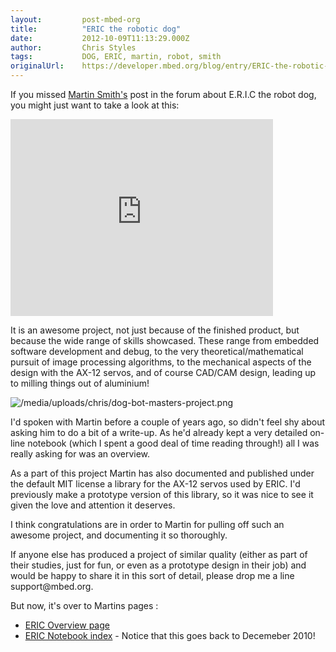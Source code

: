 ```yaml
---
layout:         post-mbed-org
title:          "ERIC the robotic dog"
date:           2012-10-09T11:13:29.000Z
author:         Chris Styles
tags:           DOG, ERIC, martin, robot, smith
originalUrl:    https://developer.mbed.org/blog/entry/ERIC-the-robotic-dog/
---
```


<p>
  If you missed <a href="http://mbed.org/users/ms523/">Martin
  Smith's</a> post in the forum about E.R.I.C the robot dog, you
  might just want to take a look at this:
</p>
<div class="flex-video">
  <iframe width="420" height="315" src=
  "https://www.youtube.com/embed/XiR61Ecs5JU" frameborder="0"
  allowfullscreen="allowfullscreen"></iframe>
</div>
<p>
  It is an awesome project, not just because of the finished
  product, but because the wide range of skills showcased. These
  range from embedded software development and debug, to the very
  theoretical/mathematical pursuit of image processing algorithms,
  to the mechanical aspects of the design with the AX-12 servos,
  and of course CAD/CAM design, leading up to milling things out of
  aluminium!
</p>
<p>
  <img src=
  "https://developer.mbed.org/media/uploads/chris/dog-bot-masters-project.png"
  alt="/media/uploads/chris/dog-bot-masters-project.png" title=
  "/media/uploads/chris/dog-bot-masters-project.png">
</p>
<p>
  I'd spoken with Martin before a couple of years ago, so didn't
  feel shy about asking him to do a bit of a write-up. As he'd
  already kept a very detailed on-line notebook (which I spent a
  good deal of time reading through!) all I was really asking for
  was an overview.
</p>
<p>
  As a part of this project Martin has also documented and
  published under the default MIT license a library for the AX-12
  servos used by ERIC. I'd previously make a prototype version of
  this library, so it was nice to see it given the love and
  attention it deserves.
</p>
<p>
  I think congratulations are in order to Martin for pulling off
  such an awesome project, and documenting it so thoroughly.
</p>
<p>
  If anyone else has produced a project of similar quality (either
  as part of their studies, just for fun, or even as a prototype
  design in their job) and would be happy to share it in this sort
  of detail, please drop me a line support@mbed.org.
</p>
<p>
  But now, it's over to Martins pages :
</p>
<ul>
  <li>
    <a href=
    "http://mbed.org/users/ms523/notebook/eric-overview">ERIC
    Overview page</a>
  </li>
  <li>
    <a href=
    "http://mbed.org/users/ms523/notebook/eric-index-page/">ERIC
    Notebook index</a> - Notice that this goes back to Decemeber
    2010!
  </li>
</ul>

